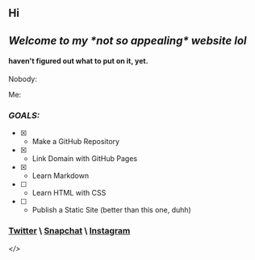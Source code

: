 ## Hi
## *Welcome to my \*not so appealing\* website lol*

#### haven't figured out what to put on it, yet.



Nobody:

Me:

### *GOALS:*
- [x] - Make a GitHub Repository
- [x] - Link Domain with GitHub Pages
- [x] - Learn Markdown
- [ ] - Learn HTML with CSS
- [ ] - Publish a Static Site (better than this one, duhh)
### [Twitter](https://twitter.com/lltejasll) \ [Snapchat](https://snapchat.com/add/lltejasll) \ [Instagram](https://instagram.com/lltejasll)

*</>*
